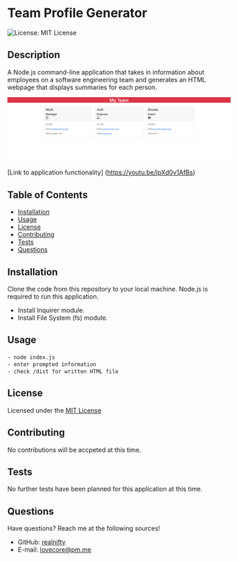 # Team Profile Generator

![License: MIT License](https://img.shields.io/badge/license-MIT-orange)
  
## Description

A Node.js command-line application that takes in information about employees on a software engineering team and generates an HTML webpage that displays summaries for each person.

![functionality](./assets/images/screenshot.png)

[Link to application functionality] (https://youtu.be/lpXd0v1AfBs)

## Table of Contents

- [Installation](#installation)
- [Usage](#usage)
- [License](#license)
- [Contributing](#contributing)
- [Tests](#tests)
- [Questions](#questions)

## Installation

Clone the code from this repository to your local machine. Node.js is required to run this application.
- Install Inquirer module.
- Install File System (fs) module.

## Usage

```
- node index.js
- enter prompted information 
- check /dist for written HTML file
```

## License
    
Licensed under the [MIT License](https://spdx.org/licenses/MIT.html)

## Contributing

No contributions will be accpeted at this time.

## Tests

No further tests have been planned for this application at this time.

## Questions

Have questions? Reach me at the following sources!

* GitHub: [realnifty](https://github.com/realnifty)
* E-mail: lovecore@pm.me
